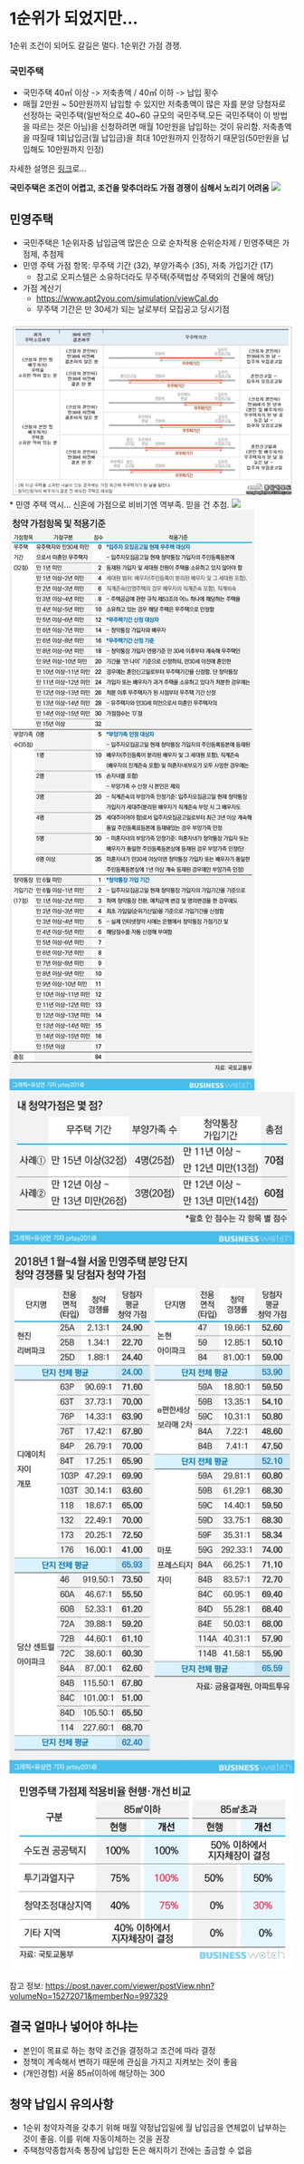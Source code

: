 # 1순위가 되었지만...

1순위 조건이 되어도 갈길은 멀다. 1순위간 가점 경쟁.

### 국민주택
* 국민주택 40㎡ 이상 -> 저축총액 / 40㎡ 이하 -> 납입 횟수
* 매월 2만원 ~ 50만원까지 납입할 수 있지만 저축총액이 많은 자를 분양 당첨자로 선정하는 국민주택(일반적으로 40~60 규모의 국민주택.모든 국민주택이 이 방법을 따르는 것은 아님)을 신청하려면 매월 10만원을 납입하는 것이 유리함. 저축총액을 따질때 1회납입금(월 납입금)을 최대 10만원까지 인정하기 때문임(50만원을 납입해도 10만원까지 인정)

자세한 설명은 [링크](https://apply.lh.or.kr/LH/index.html?gv_url=SIL::CLCC_SIL_0090.xfdl&gv_menuId=10103&gv_param=LCC:Y#GUD::CLCC_GUD_0020:10202)로...

**국민주택은 조건이 어렵고, 조건을 맞추더라도 가점 경쟁이 심해서 노리기 어려움** <img src="https://twemoji.maxcdn.com/2/72x72/1f926-1f3fb-200d-2642-fe0f.png" width="30">

## 민영주택

* 국민주택은 1순위자중 납입금액 많은순 으로 순차적용 순위순차제 / 민영주택은 가점제, 추첨제
* 민영 주택 가점 항목: 무주택 기간 (32), 부양가족수 (35), 저축 가입기간 (17)
	* 참고로 오피스텔은 소유하더라도 무주택(주택법상 주택외의 건물에 해당)
* 가점 계산기
	* https://www.apt2you.com/simulation/viewCal.do
	* 무주택 기간은 만 30세가 되는 날로부터 모집공고 당시기점
<img src="/assets/images/20.png">
* 민영 주택 역시... 신혼에 가점으로 비비기엔 역부족. 믿을 건 추첨. <img src="https://twemoji.maxcdn.com/2/72x72/1f3b2.png" width="30">

<img src="/assets/images/13.jpg">
<img src="/assets/images/14.jpg">
<img src="/assets/images/12.jpg">
<img src="/assets/images/15.jpg">

참고 정보: https://post.naver.com/viewer/postView.nhn?volumeNo=15272071&memberNo=997329

## 결국 얼마나 넣어야 하냐는

* 본인이 목표로 하는 청약 조건을 결정하고 조건에 따라 결정
* 정책이 계속해서 변하기 때문에 관심을 가지고 지켜보는 것이 좋음
* (개인경험) 서울 85㎡이하에 해당하는 300

## 청약 납입시 유의사항
* 1순위 청약자격을 갖추기 위해 매월 약정납입일에 월 납입금을 연체없이 납부하는 것이 좋음. 이를 위해 자동이체하는 것을 권장
* 주택청약종합저축 통장에 납입한 돈은 해지하기 전에는 출금할 수 없음
